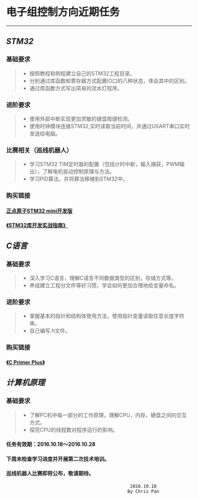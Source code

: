 ﻿# 电子组控制方向近期任务


----------

## ***STM32***

### 基础要求
> *  按照教程和例程建立自己的STM32工程目录。
> *  分别通过库函数和寄存器方式配置IO口的八种状态，体会其中的区别。
> *  通过库函数方式写出简易的流水灯程序。

### 进阶要求
> *  使用外部中断实现更加灵敏的键盘按键检测。
> *  使用时钟模块连接STM32,实时读取当前时间，并通过USART串口实时发送给电脑。

### 比赛相关（巡线机器人）
> *  学习STM32 TIM定时器的配置（包括计时中断，输入捕获，PWM输出），了解电机驱动控制原理与方法。
> *  学习PID算法，并将算法移植到STM32中。

### 购买链接
#### [正点原子STM32 mini开发版](https://item.taobao.com/item.htm?spm=a230r.1.14.8.AnbGqw&id=6309370137&ns=1&abbucket=2#detail)
#### [《STM32库开发实战指南》](https://detail.tmall.com/item.htm?spm=a230r.1.14.1.xj5rfo&id=25800392216&ns=1&abbucket=2)


## ***C语言***

### 基础要求
> *  深入学习C语言，理解C语言不同数据类型的区别，存储方式等。
> *  养成建立工程分文件等好习惯，学会如何更加合理地给变量命名。

### 进阶要求
> *  掌握基本的指针和结构体使用方法，使用指针变量读取任意长度字符串。
> *  自己编写.h文件。

### 购买链接
#### [《C Primer Plus》](https://detail.tmall.com/item.htm?spm=a230r.1.14.1.KqSCLr&id=531144285105&ns=1&abbucket=2)

## ***计算机原理***

### 基础要求
> *  了解PC机中每一部分的工作原理，理解CPU，内存，硬盘之间的交互方式。
> *  探究CPU的线程数对程序运行的影响。



#### 任务有效期：2016.10.18～2016.10.28

#### 下周末检查学习进度并开展第二次技术培训。

#### 巡线机器人比赛即将公布，敬请期待。


    
                                                   2016.10.18
                                                  By Chris Pan
                                            


